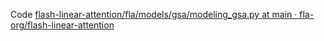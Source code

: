 Code [flash-linear-attention/fla/models/gsa/modeling_gsa.py at main · fla-org/flash-linear-attention](https://github.com/fla-org/flash-linear-attention/blob/main/fla/models/gsa/modeling_gsa.py)
